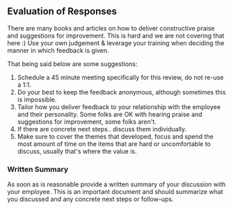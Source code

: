 ## Evaluation of Responses

There are many books and articles on how to deliver constructive praise and suggestions for improvement. This is hard and we are not covering that here :) Use your own judgement & leverage your training when deciding the manner in which feedback is given.

That being said below are some suggestions:

1. Schedule a 45 minute meeting specifically for this review, do not re-use a 1:1.
1. Do your best to keep the feedback anonymous, although sometimes this is impossible.
1. Tailor how you deliver feedback to your relationship with the employee and their personality. Some folks are OK with hearing praise and suggestions for improvement, some folks aren't.
1. If there are concrete next steps.. discuss them individually.
1. Make sure to cover the themes that developed, focus and spend the most amount of time on the items that are hard or uncomfortable to discuss, usually that's where the value is.


### Written Summary

As soon as is reasonable provide a written summary of your discussion with your employee. This is an important document and should summarize what you discussed and any concrete next steps or follow-ups.